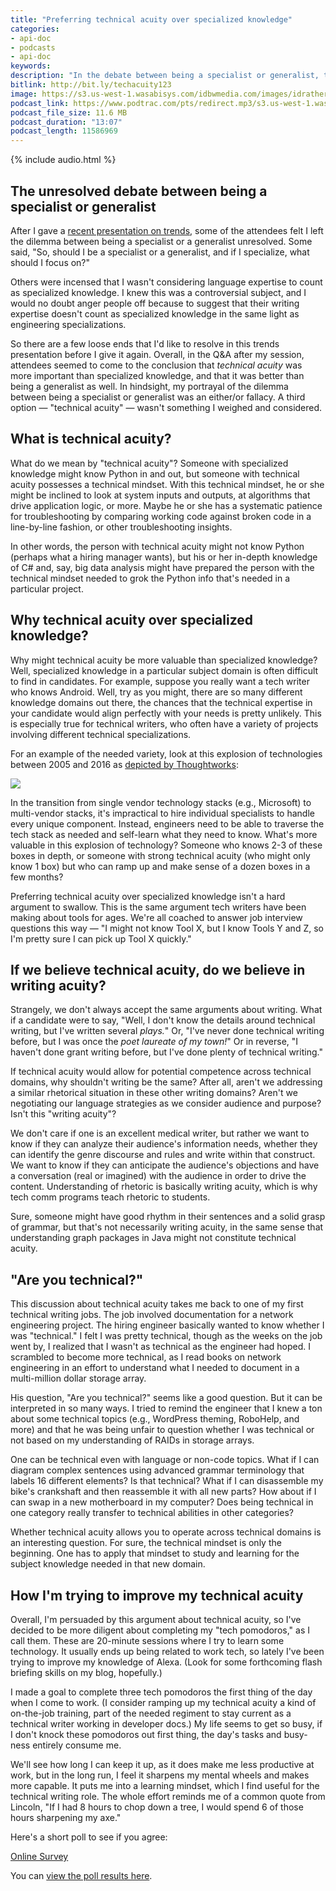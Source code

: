 ```yaml
---
title: "Preferring technical acuity over specialized knowledge"
categories:
- api-doc
- podcasts
- api-doc
keywords:
description: "In the debate between being a specialist or generalist, there's also a third option: developing <i>technical acuity</i>. A person with a high degree of technical acuity has the technical mindset needed to understand and solve problems across a variety of technical domains. Given the ever growing number of technologies, developing technical acuity can be more advantageous, especially in technical writing contexts since technical writers work with a lot of different technologies."
bitlink: http://bit.ly/techacuity123
image: https://s3.us-west-1.wasabisys.com/idbwmedia.com/images/idratherbewritinglogo.png
podcast_link: https://www.podtrac.com/pts/redirect.mp3/s3.us-west-1.wasabisys.com/idbwmedia.com/podcasts/technicalacuity.mp3
podcast_file_size: 11.6 MB
podcast_duration: "13:07"
podcast_length: 11586969
---
```


{% include audio.html %}

## The unresolved debate between being a specialist or generalist

After I gave a [recent presentation on trends](https://idratherbewriting.com/2018/10/09/tech-comm-trends-more-collaboration-with-engineers/), some of the attendees felt I left the dilemma between being a specialist or a generalist unresolved. Some said, "So, should I be a specialist or a generalist, and if I specialize, what should I focus on?"

Others were incensed that I wasn't considering language expertise to count as specialized knowledge. I knew this was a controversial subject, and I would no doubt anger people off because to suggest that their writing expertise doesn't count as specialized knowledge in the same light as engineering specializations.

So there are a few loose ends that I'd like to resolve in this trends presentation before I give it again. Overall, in the Q&A after my session, attendees seemed to come to the conclusion that *technical acuity* was more important than specialized knowledge, and that it was better than being a generalist as well. In hindsight, my portrayal of the dilemma between being a specialist or generalist was an either/or fallacy. A third option &mdash; "technical acuity" &mdash; wasn't something I weighed and considered.

## What is technical acuity?

What do we mean by "technical acuity"? Someone with specialized knowledge might know Python in and out, but someone with technical acuity possesses a technical mindset. With this technical mindset, he or she might be inclined to look at system inputs and outputs, at algorithms that drive application logic, or more. Maybe he or she has a systematic patience for troubleshooting by comparing working code against broken code in a line-by-line fashion, or other troubleshooting insights.

In other words, the person with technical acuity might not know Python (perhaps what a hiring manager wants), but his or her in-depth knowledge of C# and, say, big data analysis might have prepared the person with the technical mindset needed to grok the Python info that's needed in a particular project.

## Why technical acuity over specialized knowledge?

Why might technical acuity be more valuable than specialized knowledge? Well, specialized knowledge in a particular subject domain is often difficult to find in candidates. For example, suppose you really want a tech writer who knows Android. Well, try as you might, there are so many different knowledge domains out there, the chances that the technical expertise in your candidate would align perfectly with your needs is pretty unlikely. This is especially true for technical writers, who often have a variety of projects involving different technical specializations.

For an example of the needed variety, look at this explosion of technologies between 2005 and 2016 as [depicted by Thoughtworks](https://www.thoughtworks.com/insights/blog/implications-tech-stack-complexity-executives):

<a href="https://www.thoughtworks.com/insights/blog/implications-tech-stack-complexity-executives"><img src="https://s3.us-west-1.wasabisys.com/idbwmedia.com/images/techstackcomplexity.png" /></a>

In the transition from single vendor technology stacks (e.g., Microsoft) to multi-vendor stacks, it's impractical to hire individual specialists to handle every unique component. Instead, engineers need to be able to traverse the tech stack as needed and self-learn what they need to know. What's more valuable in this explosion of technology? Someone who knows 2-3 of these boxes in depth, or someone with strong technical acuity (who might only know 1 box) but who can ramp up and make sense of a dozen boxes in a few months?

Preferring technical acuity over specialized knowledge isn't a hard argument to swallow. This is the same argument tech writers have been making about tools for ages. We're all coached to answer job interview questions this way &mdash; "I might not know Tool X, but I know Tools Y and Z, so I'm pretty sure I can pick up Tool X quickly."

## If we believe technical acuity, do we believe in writing acuity?

Strangely, we don't always accept the same arguments about writing. What if a candidate were to say, "Well, I don't know the details around technical writing, but I've written several *plays.*" Or, "I've never done technical writing before, but I was once the *poet laureate of my town!*" Or in reverse, "I haven't done grant writing before, but I've done plenty of technical writing."



If technical acuity would allow for potential competence across technical domains, why shouldn't writing be the same? After all, aren't we addressing a similar rhetorical situation in these other writing domains? Aren't we negotiating our language strategies as we consider audience and purpose? Isn't this "writing acuity"?

We don't care if one is an excellent medical writer, but rather we want to know if they can analyze their audience's information needs, whether they can identify the genre discourse and rules and write within that construct. We want to know if they can anticipate the audience's objections and have a conversation (real or imagined) with the audience in order to drive the content. Understanding of rhetoric is basically writing acuity, which is why tech comm programs teach rhetoric to students.

Sure, someone might have good rhythm in their sentences and a solid grasp of grammar, but that's not necessarily writing acuity, in the same sense that understanding graph packages in Java might not constitute technical acuity.



## "Are you technical?"

This discussion about technical acuity takes me back to one of my first technical writing jobs. The job involved documentation for a network engineering project. The hiring engineer basically wanted to know whether I was "technical." I felt I was pretty technical, though as the weeks on the job went by, I realized that I wasn't as technical as the engineer had hoped. I scrambled to become more technical, as I read books on network engineering in an effort to understand what I needed to document in a multi-million dollar storage array.

His question, "Are you technical?" seems like a good question. But it can be interpreted in so many ways. I tried to remind the engineer that I knew a ton about some technical topics (e.g., WordPress theming, RoboHelp, and more) and that he was being unfair to question whether I was technical or not based on my understanding of RAIDs in storage arrays.

One can be technical even with language or non-code topics. What if I can diagram complex sentences using advanced grammar terminology that labels 16 different elements? Is that technical? What if I can disassemble my bike's crankshaft and then reassemble it with all new parts? How about if I can swap in a new motherboard in my computer? Does being technical in one category really transfer to technical abilities in other categories?

Whether technical acuity allows you to operate across technical domains is an interesting question. For sure, the technical mindset is only the beginning. One has to apply that mindset to study and learning for the subject knowledge needed in that new domain.

## How I'm trying to improve my technical acuity

Overall, I'm persuaded by this argument about technical acuity, so I've decided to be more diligent about completing my "tech pomodoros," as I call them. These are 20-minute sessions where I try to learn some technology. It usually ends up being related to work tech, so lately I've been trying to improve my knowledge of Alexa. (Look for some forthcoming flash briefing skills on my blog, hopefully.)

I made a goal to complete three tech pomodoros the first thing of the day when I come to work. (I consider ramping up my technical acuity a kind of on-the-job training, part of the needed regiment to stay current as a technical writer working in developer docs.) My life seems to get so busy, if I don't knock these pomodoros out first thing, the day's tasks and busy-ness entirely consume me.

We'll see how long I can keep it up, as it does make me less productive at work, but in the long run, I feel it sharpens my mental wheels and makes more capable. It puts me into a learning mindset, which I find useful for the technical writing role. The whole effort reminds me of a common quote from Lincoln, "If I had 8 hours to chop down a tree, I would spend 6 of those hours sharpening my axe."

Here's a short poll to see if you agree:

<script language="JavaScript" src="https://www.questionpro.com/a/TakePoll?pollID=6363803"></script><noscript><a href="http://www.questionpro.com" title="online survey">Online Survey</a></noscript>

You can [view the poll results here](https://www.questionpro.com/t/PEaL3ZdCOo).
